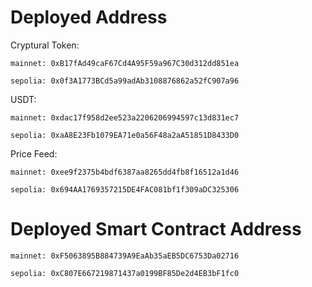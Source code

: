 # Deployed Address

Cryptural Token:

    mainnet: 0xB17fAd49caF67Cd4A95F59a967C30d312dd851ea

    sepolia: 0x0f3A1773BCd5a99adAb3108876862a52fC907a96

USDT:

    mainnet: 0xdac17f958d2ee523a2206206994597c13d831ec7

    sepolia: 0xaA8E23Fb1079EA71e0a56F48a2aA51851D8433D0

Price Feed:

    mainnet: 0xee9f2375b4bdf6387aa8265dd4fb8f16512a1d46

    sepolia: 0x694AA1769357215DE4FAC081bf1f309aDC325306

# Deployed Smart Contract Address

    mainnet: 0xF5063895B884739A9EaAb35aEB5DC6753Da02716

    sepolia: 0xC807E667219871437a0199BF85De2d4EB3bF1fc0
